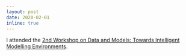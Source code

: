 ```yaml
---
layout: post
date: 2020-02-01
inline: true
---
```


I attended the <a href="http://www.bellairs2020.ece.mcgill.ca/">2nd Workshop on Data and Models: Towards Intelligent Modelling Environments</a>.